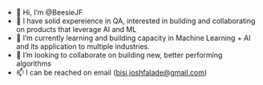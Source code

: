 - 👋 Hi, I’m @BeesieJF
- 👀 I have solid expereience in QA, interested in building and collaborating on products that leverage AI and ML
- 🌱 I’m currently learning and building capacity in Machine Learning + AI and its application to multiple industries.
- 💞️ I’m looking to collaborate on building new, better performing algorithms
- 📫 I can be reached on email (bisi.joshfalade@gmail.com)

<!---
BeesieJF/BeesieJF is a ✨ special ✨ repository because its `README.md` (this file) appears on your GitHub profile.
You can click the Preview link to take a look at your changes.
--->
